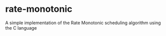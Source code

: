 # rate-monotonic
A simple implementation of the Rate Monotonic scheduling algorithm using the C language
